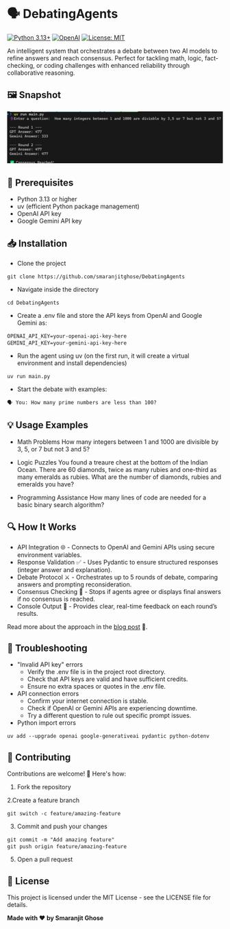 # 🗣️ DebatingAgents

[![Python 3.13+](https://img.shields.io/badge/Python-3.13+-blue.svg)](https://www.python.org/downloads/)
[![OpenAI](https://img.shields.io/badge/OpenAI-GPT--4o--mini-green.svg)](https://openai.com/)
[![License: MIT](https://img.shields.io/badge/License-MIT-yellow.svg)](https://opensource.org/licenses/MIT)

An intelligent system that orchestrates a debate between two AI models to refine answers and reach consensus. Perfect for tackling math, logic, fact-checking, or coding challenges with enhanced reliability through collaborative reasoning. 


## 🖼️ Snapshot

![output](./assets/output.png)


## 🔧 Prerequisites

- Python 3.13 or higher
- uv (efficient Python package management)
- OpenAI API key
- Google Gemini API key

## 📥 Installation

- Clone the project

```
git clone https://github.com/smaranjitghose/DebatingAgents
```

- Navigate inside the directory

```
cd DebatingAgents
```

- Create a .env file and store the API keys from OpenAI and Google Gemini as:

```
OPENAI_API_KEY=your-openai-api-key-here
GEMINI_API_KEY=your-gemini-api-key-here
```

- Run the agent using uv (on the first run, it will create a virtual environment and install dependencies)

```
uv run main.py
```

- Start the debate with examples:

```
🗣️ You: How many prime numbers are less than 100?
```

## 💡 Usage Examples

- Math Problems
How many integers between 1 and 1000 are divisible by 3, 5, or 7 but not 3 and 5?

- Logic Puzzles
You found a treaure chest at the bottom of the Indian Ocean. There are 60 diamonds, twice as many rubies and one-third as many emeralds as rubies. What are the number of diamonds, rubies and emeralds you have?

- Programming Assistance
How many lines of code are needed for a basic binary search algorithm?

## 🔍 How It Works

- API Integration 🌐 - Connects to OpenAI and Gemini APIs using secure environment variables.
- Response Validation ✅ - Uses Pydantic to ensure structured responses (integer answer and explanation).
- Debate Protocol ⚔️ - Orchestrates up to 5 rounds of debate, comparing answers and prompting reconsideration.
- Consensus Checking 🤝 - Stops if agents agree or displays final answers if no consensus is reached.
- Console Output 📜 - Provides clear, real-time feedback on each round’s results.

Read more about the approach in the [blog post](https://blog.smaranjitghose.com/debating-agents) 📖.



## 🔧 Troubleshooting

- "Invalid API key" errors
    - Verify the .env file is in the project root directory.
    - Check that API keys are valid and have sufficient credits.
    - Ensure no extra spaces or quotes in the .env file.
- API connection errors
    - Confirm your internet connection is stable.
    - Check if OpenAI or Gemini APIs are experiencing downtime.
    - Try a different question to rule out specific prompt issues.
- Python import errors
```
uv add --upgrade openai google-generativeai pydantic python-dotenv
```

## 🤝 Contributing

Contributions are welcome! 🙏 Here's how:

1. Fork the repository

2.Create a feature branch

```
git switch -c feature/amazing-feature
```

3. Commit and push your changes

```
git commit -m "Add amazing feature"
git push origin feature/amazing-feature
```

5. Open a pull request

## 📝 License
This project is licensed under the MIT License - see the LICENSE file for details.

**Made with ❤️ by Smaranjit Ghose**
